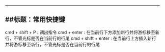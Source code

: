------------------------
##标题：常用快捷键
------------------------

cmd + shift + P : 调出指令
cmd + enter : 在当前行下方添加新行并将游标移至新行，不管光标是否在当前行的行尾
cmd + shift + enter : 在当前行上方插入新行并将游标移至新行，不管光标是否在当前行的行尾


